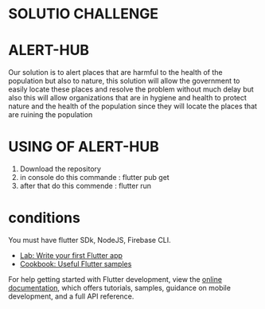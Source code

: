 # SOLUTIO CHALLENGE 

# ALERT-HUB

Our solution is to alert places that are harmful to the health of the population but also to nature, this solution will allow the government to easily locate these places and resolve the problem without much delay but also this will allow organizations that are in hygiene and health to protect nature and the health of the population since they will locate the places that are ruining the population

# USING OF ALERT-HUB

1. Download the repository
2. in console do this commande : flutter pub get
3. after that do this commende : flutter run

# conditions

You must have flutter SDk, NodeJS, Firebase CLI.



- [Lab: Write your first Flutter app](https://docs.flutter.dev/get-started/codelab)
- [Cookbook: Useful Flutter samples](https://docs.flutter.dev/cookbook)

For help getting started with Flutter development, view the
[online documentation](https://docs.flutter.dev/), which offers tutorials,
samples, guidance on mobile development, and a full API reference.
